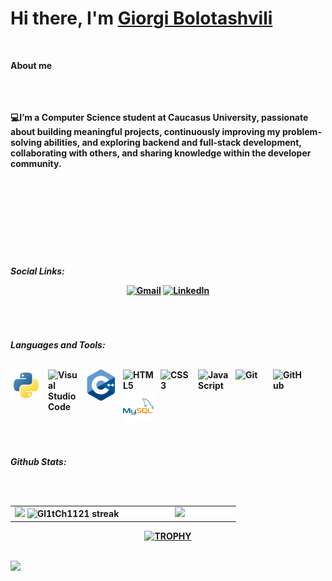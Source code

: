 <h1><b>Hi there, I'm </b><a href="https://github.com/Gl1tCh1121">Giorgi Bolotashvili</a></h1>
<br>

**About me**

<br>
<br>
<br>
<b>💻I’m a Computer Science student at Caucasus University, passionate about building meaningful projects,
continuously improving my problem-solving abilities, and exploring backend and full-stack development,
collaborating with others, and sharing knowledge within the developer community.
<b/>
<br>
<br>
<br>
<br>



<br> 
<br>
<h1><b></b></h1>
<br>


***Social Links:***

<div align="center">


[![Gmail](https://img.shields.io/badge/Gmail-D14836?style=for-the-badge&logo=gmail&logoColor=white)](mailto:giobolotashvili1980@gmail.com)
[![LinkedIn](https://img.shields.io/badge/LinkedIn-0A66C2?style=for-the-badge&logo=linkedin&logoColor=white)](https://www.linkedin.com/in/giorgibolotashvili)

 
</div>
<h1><b></b></h1>
<br>


***Languages and Tools:***
<br>
<br>

<img align="left" src="https://raw.githubusercontent.com/devicons/devicon/master/icons/python/python-original.svg" alt="python" style="padding-right:10px;  width:50px;"/>
<img align="left" alt="Visual Studio Code" width="26px" src="https://cdn.jsdelivr.net/gh/devicons/devicon/icons/vscode/vscode-original.svg" style="padding-right:10px;  width:50px;" />
<img align="left" src="https://raw.githubusercontent.com/devicons/devicon/master/icons/cplusplus/cplusplus-original.svg" alt="cplusplus" style="padding-right:10px;  width:50px;"/>
<img align="left" alt="HTML5" width="26px" src="https://cdn.jsdelivr.net/gh/devicons/devicon/icons/html5/html5-original.svg" style="padding-right:10px; width:50px;" />
<img align="left" alt="CSS3" width="26px" src="https://cdn.jsdelivr.net/gh/devicons/devicon/icons/css3/css3-original.svg" style="padding-right:10px; width:50px;" />
<img align="left" alt="JavaScript" width="26px" src="https://cdn.jsdelivr.net/gh/devicons/devicon/icons/javascript/javascript-original.svg" style="padding-right:10px; width:50px;" />
<img align="left" alt="Git" width="26px" src="https://cdn.jsdelivr.net/gh/devicons/devicon/icons/git/git-original.svg" style="padding-right:10px; width:50px;" />
<img align="left" alt="GitHub" width="26px" src="https://user-images.githubusercontent.com/3369400/139447912-e0f43f33-6d9f-45f8-be46-2df5bbc91289.png" style="padding-right:10px; width:50px;"/>
<img align="left" src="https://raw.githubusercontent.com/devicons/devicon/master/icons/mysql/mysql-original-wordmark.svg" alt="mysql"  style="padding-right:10px;  width:50px;" />

<br>
<br>
<br>

<h1><b></b></h1>

<br>
<br>

***Github Stats:***

<br>
<br>

<p align="center">
<table align="center">
<tr>
<td width="50%" align="center">
    <img src="https://github-readme-stats.vercel.app/api?username=Gl1tCh1121&theme=nightowl&show_icons=true&count_private=true" />
    <img src="https://github-readme-streak-stats.herokuapp.com/?user=Gl1tCh1121&theme=nightowl&hide_border=false" alt="Gl1tCh1121 streak" />
</td>
<td width="50%" align="center">
    <img src="https://github-readme-stats.anuraghazra1.vercel.app/api/top-langs/?username=Gl1tCh1121&theme=nightowl&hide_border=false&langs_count=10"/>
</td>
</tr>
</table>

<div align="center" >
    <a href="https://github.com/ryo-ma/github-profile-trophy">
        <img src="https://github-profile-trophy.vercel.app/?username=Gl1tCh1121&theme=dark_lover&row=1&column=7&margin-h=15&margin-w=5&no-bg=true" alt="TROPHY" width="84%" />
    </a>
    </div>   
</p>


  
<br>


<img src="https://user-images.githubusercontent.com/74038190/212284100-561aa473-3905-4a80-b561-0d28506553ee.gif" width="100%">




